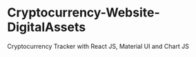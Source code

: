 # Cryptocurrency-Website-DigitalAssets
Cryptocurrency Tracker with React JS, Material UI and Chart JS
